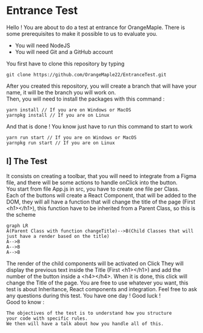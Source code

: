# Entrance Test

Hello ! You are about to do a test at entrance for OrangeMaple.
There is some prerequisites to make it possible to us to evaluate you.

- You will need NodeJS
- You will need Git and a GitHub account

You first have to clone this repository by typing
```
git clone https://github.com/OrangeMaple22/EntranceTest.git
```
After you created this repository, you will create a branch that will have your name, it will be the branch you will work on.
\
Then, you will need to install the packages with this command :
```
yarn install // If you are on Windows or MacOS
yarnpkg install // If you are on Linux
```
And that is done ! You know just have to run this command to start to work
```
yarn run start // If you are on Windows or MacOS
yarnpkg run start // If you are on Linux
```

## I] The Test
It consists on creating a toolbar, that you will need to integrate from a Figma file, and there will be some actions to handle onClick into the button.
\
You start from file App.js in src, you have to create one file per Class.
\
Each of the buttons will create a React Component, that will be added to the DOM, they will all have a function that will change the title of the page (First *\<h1>\</h1>*), this function have to be inherited from a Parent Class, so this is the scheme
```mermaid
graph LR
A(Parent Class with function changeTitle)-->B(Child Classes that will just have a render based on the title)
A-->B
A-->B
A-->B
```
The render of the child components will be activated on Click
They will display the previous text inside the Title (First \<h1>\</h1>) and add the number of the button inside a \<h4>\</h4>.
When it is done, this click  will change the Title of the page.
You are free to use whatever you want, this test is about Inheritance, React components and integration.
Feel free to ask any questions during this test.
You have one day ! Good luck !
\
Good to know :
```
The objectives of the test is to understand how you structure
your code with specific rules.
We then will have a talk about how you handle all of this.
```
